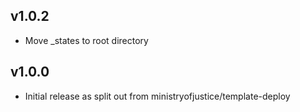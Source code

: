 ## v1.0.2

* Move _states to root directory

## v1.0.0

* Initial release as split out from ministryofjustice/template-deploy
